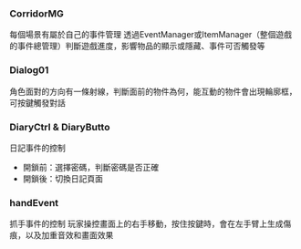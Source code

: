 ### CorridorMG
每個場景有屬於自己的事件管理
透過EventManager或ItemManager（整個遊戲的事件總管理）判斷遊戲進度，影響物品的顯示或隱藏、事件可否觸發等

### Dialog01
角色面對的方向有一條射線，判斷面前的物件為何，能互動的物件會出現輪廓框，可按鍵觸發對話

### DiaryCtrl & DiaryButto
日記事件的控制
* 開鎖前：選擇密碼，判斷密碼是否正確
* 開鎖後：切換日記頁面

### handEvent
抓手事件的控制
玩家操控畫面上的右手移動，按住按鍵時，會在左手臂上生成傷痕，以及加重音效和畫面效果
